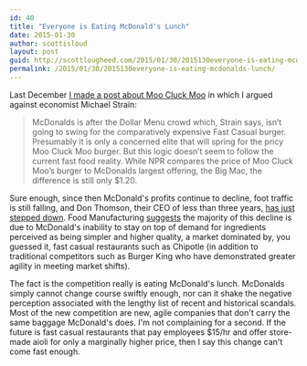 ```yaml
---
id: 40
title: "Everyone is Eating McDonald's Lunch"
date: 2015-01-30
author: scottisloud
layout: post
guid: http://scottlougheed.com/2015/01/30/2015130everyone-is-eating-mcdonalds-lunch/
permalink: /2015/01/30/2015130everyone-is-eating-mcdonalds-lunch/
---
```

Last December <a target="_blank" href="{{ site.url }}/2014/12/6/aint-no-dolla-menu-no-mo">I made a post about Moo Cluck Moo</a> in which I argued against economist Michael Strain:

> McDonalds is after the Dollar Menu crowd which, Strain says, isn’t going to swing for the comparatively expensive Fast Casual burger. Presumably it is only a concerned elite that will spring for the pricy Moo Cluck Moo burger. But this logic doesn’t seem to follow the current fast food reality. While NPR compares the price of Moo Cluck Moo’s burger to McDonalds largest offering, the Big Mac, the difference is still only $1.20.

Sure enough, since then McDonald's profits continue to decline, foot traffic is still falling, and Don Thomson, their CEO of less than three years, <a target="_blank" href="http://www.foodmanufacturing.com/news/2015/01/mcdonalds-ceo-steps-down-sales-decline">has just stepped down</a>. Food Manufacturing <a target="_blank" href="http://www.foodmanufacturing.com/news/2015/01/new-mcdonalds-ceo-faces-onslaught-competition">suggests</a> the majority of this decline is due to McDonald's&nbsp;inability to stay on top of demand for ingredients perceived as being simpler and higher quality, a market dominated by, you guessed it, fast casual restaurants such as&nbsp;Chipotle (in addition to traditional competitors such as Burger King who have demonstrated greater agility in meeting market shifts).&nbsp;

The fact is&nbsp;the competition really is eating McDonald's lunch. McDonalds simply cannot change course swiftly enough, nor can it shake the negative perception associated with the lengthy list of recent and historical scandals. Most of the new competition are new, agile companies that don't carry the same baggage McDonald's does. I'm not complaining for a second. If the future is fast casual restaurants that pay employees $15/hr and offer store-made aioli for only a marginally higher price, then I say this change can't come fast enough.&nbsp;
